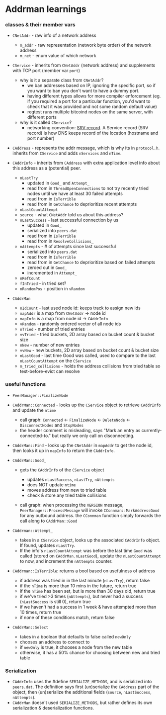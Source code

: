 # Addrman learnings

### classes & their member vars
- `CNetAddr` - raw info of a network address
  - `m_addr` - raw representation (network byte order) of the network address
  - `m_net` - enum value of which network

- `CService` - inherits from `CNetAddr` (network address) and supplements with
  TCP port (member var `port`)
  - why is it a separate class from `CNetAddr`?
    - we ban addresses based on IP, ignoring the specific port, so if you want
      to ban you don't want to have a dummy port.
    - having different types allows for more compiler enforcement (eg. if you
      required a port for a particular function, you'd want to check that it
      was provided and not some random default value)
    - regtest runs multiple bitcoind nodes on the same server, with different
      ports
  - why is it called `CService`?
    - networking convention: [SRV record](https://en.wikipedia.org/wiki/SRV_record).
    A Service record (SRV record) is how DNS keeps record of the location
    (hostname and port number)

- `CAddress` - represents the addr message, which is why its in `protocol.h`.
  inherits from `CService` and adds `nServices` and `nTime`.

- `CAddrInfo` - inherits from `CAddress` with extra application level info
  about this address as a (potential) peer.
    - `nLastTry`
      - updated in `Good_` and `Attempt_`
      - read from in `ThreadOpenConnections` to not try recently tried nodes until
        we have at least 30 failed attempts
      - read from in `IsTerrible`
      - read from in `GetChance` to deprioritize recent attempts
    - `nLastCountAttempt`
    - `source` - what `CNetAddr` told us about this address?
    - `nLastSuccess` - last successful connection by us
      - updated in `Good_`
      - serialized into `peers.dat`
      - read from in `IsTerrible`
      - read from in `ResolveCollisions_`
    - `nAttempts` - # of attempts since last successful
      - serialized into `peers.dat`
      - read from in `IsTerrible`
      - read from in `GetChance` to deprioritize based on failed attempts
      - zeroed out in `Good_`
      - incremented in `Attempt_`
    - `nRefCount`
    - `fInTried` - in tried set?
    - `nRandomPos` - position in `vRandom`

- `CAddrMan`
  - `nIdCount` - last used node id: keeps track to assign new ids
  - `mapAddr` is a map from `CNetAddr` -> node id
  - `mapInfo` is a map from node id -> `CAddrInfo`
  - `vRandom` - randomly ordered vector of all node ids
  - `nTried` - number of tried entries
  - `vvTried` - tried buckets, 2D array based on bucket count & bucket size
  - `nNew` - number of new entries
  - `vvNew` - new buckets, 2D array based on bucket count & bucket size
  - `nLastGood` - last time Good was called, used to compare to the last
    `nLastCountAttempt` on the `CService`
  - `m_tried_collisions` - holds the address collisions from tried table so
    test-before-evict can resolve

### useful functions
- `PeerManager::FinalizeNode`

- `CAddrMan::Connected` - looks up the `CService` object to retrieve
  `CAddrInfo` and update the `ntime`
  - call graph: `Connected` <- `FinalizeNode` <- `DeleteNode` <-
    `DisconnectNodes` and `StopNodes`
  - the header comment is misleading, says "Mark an entry as currently-connected-to." 
    but really we only call on disconnecting.

- `CAddrMan::Find` - looks up the `CNetAddr` in `mapAddr` to get the node id,
  then looks it up in `mapInfo` to return the `CAddrInfo`.

- `CAddrMan::Good_`
  - gets the `CAddrInfo` of the `CService` object
	- updates `nLastSuccess`, `nLastTry`, `nAttempts`
	- does NOT update `ntime`
	- moves address from new to tried table
	- check & store any tried table collisions

  - call graph: when processing the `VERSION` message,
    `PeerManager::ProcessMessage` will invoke `CConnman::MarkAddressGood` for
    any outbound address. the `CConnman` function simply forwards the call
    along to `CAddrMan::Good`


- `CAddrman::Attempt_`
  - takes in a `CService` object, looks up the associated `CAddrInfo` object. 
    If found, updates `nLastTry`. 
  - If the info's `nLastCountAttempt` was before the last time `Good` was 
    called (stored on `CAddrMan.nLastGood`), update the `nLastCountAttempt` 
    to now, and increment the `nAttempts` counter. 

- `CAddrman::IsTerrible`: returns a bool based on usefulness of address
  - if address was tried in in the last minute (`nLastTry`), return false
  - if the `nTime` is more than 10 mins in the future, return true
  - if the `nTime` has been set, but is more than 30 days old, return true
  - if we've tried >3 times (`nAttempts`), but never had a success
    (`nLastSuccess` is still 0), return true
  - if we haven't had a success in 1 week & have attempted more than 10 times,
    return true
  - if none of these conditions match, return false

- `CAddrMan::Select`
  - takes in a boolean that defaults to false called `newOnly`
  - chooses an address to connect to
  - if `newOnly` is true, it chooses a node from the new table
  - otherwise, it has a 50% chance for choosing between new and tried table


### Serialization
- `CAddrInfo` uses the #define `SERIALIZE_METHODS`, and is serialized into
  `peers.dat`. The definition says first (un)serialize the `CAddress` part of
  the object, then (un)serialize the additional fields (`source`,
  `nLastSuccess`, `nAttempts`).
- `CAddrMan` doesn't used `SERIALIZE_METHODS`, but rather defines its own
  serialization & deserialization functions.
